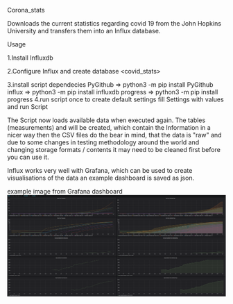 Corona_stats



Downloads the current statistics regarding covid 19 from the John
Hopkins University and transfers them into an Influx database.

Usage

1.Install Influxdb

2.Configure Influx and create database <covid_stats>

3.install script dependecies
    PyGithub => python3 -m pip install PyGithub
    influx   => python3 -m pip install influxdb
    progress => python3 -m pip install progress
4.run script once to create default settings
    fill Settings with values and run Script

The Script now loads available data when executed again.
The tables (measurements) <cases> and <timeseries> will be created, which
contain the Information in a nicer way then the CSV files do
the bear in mind, that the data is "raw" and due to some changes
in testing methodology around the world and changing storage 
formats / contents it may need to be cleaned first before you can use it.

Influx works very well with Grafana, which can be used to create visualisations of the data
an example dashboard is saved as json.

example image from Grafana dashboard
![grafana example](grafana_screenshot.png)


    
 